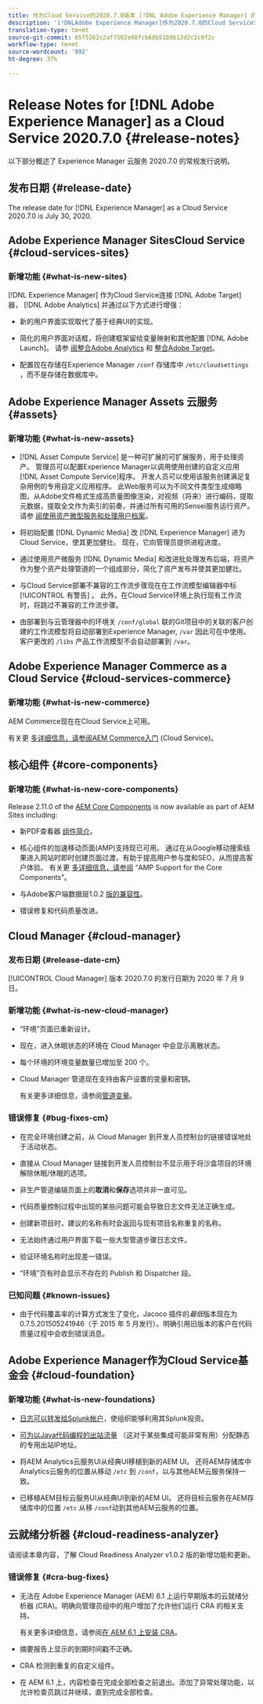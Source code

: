 ```yaml
---
title: 作为Cloud Service的2020.7.0版本 [!DNL Adobe Experience Manager] 的发行说明。
description: '[!DNLAdobe Experience Manager]作为2020.7.0的Cloud Service发行说明。'
translation-type: tm+mt
source-git-commit: 85f5262c2af7502e98fcb60b51b9b13d2c2c0f2c
workflow-type: tm+mt
source-wordcount: '992'
ht-degree: 37%

---
```



# Release Notes for [!DNL Adobe Experience Manager] as a Cloud Service 2020.7.0 {#release-notes}

以下部分概述了 Experience Manager 云服务 2020.7.0 的常规发行说明。

## 发布日期 {#release-date}

The release date for [!DNL Experience Manager] as a Cloud Service 2020.7.0 is July 30, 2020.

## Adobe Experience Manager SitesCloud Service {#cloud-services-sites}

### 新增功能 {#what-is-new-sites}

[!DNL Experience Manager] 作为Cloud Service连接 [!DNL Adobe Target] 器， [!DNL Adobe Analytics] 并通过以下方式进行增强：

* 新的用户界面实现取代了基于经典UI的实现。

* 简化的用户界面对话框，将创建框架留给变量映射和其他配置 [!DNL Adobe Launch]。 请参 [阅整合Adobe Analytics](https://docs.adobe.com/content/help/en/experience-manager-cloud-service/sites/integrations/integrating-adobe-analytics.html) 和 [整合Adobe Target](https://docs.adobe.com/content/help/en/experience-manager-cloud-service/sites/integrations/integrating-adobe-target.html)。

* 配置现在存储在Experience Manager `/conf` 存储库中 `/etc/cloudsettings` ，而不是存储在数据库中。

## Adobe Experience Manager Assets 云服务 {#assets}

### 新增功能 {#what-is-new-assets}

* [!DNL Asset Compute Service] 是一种可扩展的可扩展服务，用于处理资产。 管理员可以配置Experience Manager以调用使用创建的自定义应用 [!DNL Asset Compute Service]程序。 开发人员可以使用该服务创建满足复杂用例的专用自定义应用程序。 此Web服务可以为不同文件类型生成缩略图，从Adobe文件格式生成高质量图像渲染，对视频（将来）进行编码，提取元数据，提取全文作为索引的前奏，并通过所有可用的Sensei服务运行资产。 请参 [阅使用资产微型服务和处理用户档案](/help/assets/asset-microservices-configure-and-use.md)。

* 将初始配置 [!DNL Dynamic Media] 改 [!DNL Experience Manager] 进为Cloud Service，使其更加健壮。 现在，它向管理员提供进程进度。

* 通过使用资产微服务 [!DNL Dynamic Media] 和改进批处理发布后端，将资产作为整个资产处理管道的一个组成部分，简化了资产发布并使其更加健壮。

* 与Cloud Service部署不兼容的工作流步骤现在在工作流模型编辑器中标 [!UICONTROL 有警告] 。 此外，在Cloud Service环境上执行现有工作流时，将跳过不兼容的工作流步骤。

* 由部署到与云管理器中的环境关 `/conf/global` 联的Git项目中的关联的客户创建的工作流模型将自动部署到Experience Manager, `/var` 因此可在中使用。 客户更改的 `/libs` 产品工作流模型不会自动部署到 `/var`。

## Adobe Experience Manager Commerce as a Cloud Service {#cloud-services-commerce}

### 新增功能 {#what-is-new-commerce}

AEM Commerce现在在Cloud Service上可用。

有关更 [多详细信息，请参阅AEM Commerce入门](https://docs.adobe.com/content/help/en/experience-manager-cloud-service/commerce/getting-started.html) (Cloud Service)。

## 核心组件 {#core-components}

### 新增功能 {#what-is-new-core-components}

Release 2.11.0 of the [AEM Core Components](https://docs.adobe.com/content/help/zh-Hans/experience-manager-core-components/using/introduction.html) is now available as part of AEM Sites including:

* 新PDF查看器 [组件简介](https://aemcomponents.dev/content/core-components-examples/library/page-authoring/pdf-viewer.html)。

* 核心组件的加速移动页面(AMP)支持现已可用。 通过在从Google移动搜索结果进入网站时即时创建页面过渡，有助于提高用户参与度和SEO，从而提高客户体验。
有关更 [多详细信息，请参阅](https://docs.adobe.com/content/help/en/experience-manager-core-components/using/developing/amp.html) “AMP Support for the Core Components”。

* 与Adobe客户端数据层1.0.2 [版的兼容性](https://docs.adobe.com/content/help/en/experience-manager-core-components/using/developing/data-layer/overview.html)。

* 错误修复和代码质量改进。

## Cloud Manager {#cloud-manager}

### 发布日期 {#release-date-cm}

[!UICONTROL Cloud Manager] 版本 2020.7.0 的发行日期为 2020 年 7 月 9 日。

### 新增功能 {#what-is-new-cloud-manager}

* “环境”页面已重新设计。

* 现在，进入休眠状态的环境在 Cloud Manager 中会显示离散状态。

* 每个环境的环境变量数量已增加至 200 个。

* Cloud Manager 管道现在支持由客户设置的变量和密钥。


   有关更多详细信息，请参阅[管道变量](/help/onboarding/getting-access-to-aem-in-cloud/creating-aem-application-project.md#pipeline-variables)。

### 错误修复 {#bug-fixes-cm}

* 在完全环境创建之前，从 Cloud Manager 到开发人员控制台的链接错误地处于活动状态。

* 直接从 Cloud Manager 链接到开发人员控制台不显示用于将沙盒项目的环境解除休眠/休眠的选项。

* 非生产管道编辑页面上的&#x200B;**取消**&#x200B;和&#x200B;**保存**&#x200B;选项并非一直可见。

* 代码质量控制过程中出现的某些问题可能会导致日志文件无法正确生成。

* 创建新项目时，建议的名称有时会返回与现有项目名称重复的名称。

* 无法始终通过用户界面下载一些大型管道步骤日志文件。

* 验证环境名称时出现差一错误。

* “环境”页有时会显示不存在的 Publish 和 Dispatcher 段。

### 已知问题 {#known-issues}

* 由于代码覆盖率的计算方式发生了变化，Jacoco 插件的&#x200B;*最低*&#x200B;版本现在为 0.7.5.201505241946（于 2015 年 5 月发行）。明确引用旧版本的客户在代码质量过程中会收到错误消息。

## Adobe Experience Manager作为Cloud Service基金会 {#cloud-foundation}

### 新增功能 {#what-is-new-foundations}

* [日志可以转发给Splunk帐户](/help/implementing/developing/introduction/logging.md#splunk-logs)，使组织能够利用其Splunk投资。

* [可为以Java代码编程的出站流量](/help/implementing/developing/introduction/development-guidelines.md#dedicated-egress-ip-address) （这对于某些集成可能非常有用）分配静态的专用出站IP地址。

* 将AEM Analytics云服务UI从经典UI移植到新的AEM UI。 还将AEM存储库中Analytics云服务的位置从移动 `/etc` 到 `/conf`，以与其他AEM云服务保持一致。

* 已移植AEM目标云服务UI从经典UI到新的AEM UI。 还将目标云服务在AEM存储库中的位置 `/etc` 从移 `/conf`动到其他AEM云服务的位置。

## 云就绪分析器 {#cloud-readiness-analyzer}

请阅读本章内容，了解 Cloud Readiness Analyzer v1.0.2 版的新增功能和更新。

### 错误修复 {#cra-bug-fixes}

* 无法在 Adobe Experience Manager (AEM) 6.1 上运行早期版本的云就绪分析器 (CRA)。明确向管理员组中的用户增加了允许他们运行 CRA 的相关支持。

   有关更多详细信息，请参阅[在 AEM 6.1 上安装 CRA](https://docs.adobe.com/content/help/zh-Hans/experience-manager-cloud-service/moving/cloud-migration/cloud-readiness-analyzer/using-cloud-readiness-analyzer.html#installing-on-aem61)。

* 摘要报告上显示的到期时间戳不正确。

* CRA 检测到重复的自定义组件。

* 在 AEM 6.1 上，内容检查在完成全部检查之前退出。添加了异常处理功能，以允许检查员跳过并继续，直到完成全部检查。
